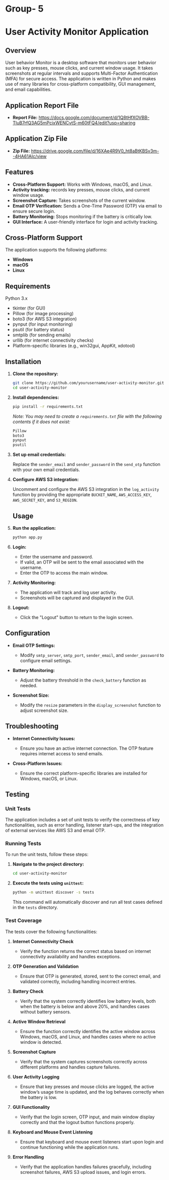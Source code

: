 # Group- 5


# User Activity Monitor Application

## Overview
User behavior Monitor is a desktop software that monitors user behavior such as key presses, mouse clicks, and current window usage. It takes screenshots at regular intervals and supports Multi-Factor Authentication (MFA) for secure access. The application is written in Python and makes use of many libraries for cross-platform compatibility, GUI management, and email capabilities.

## Application Report File
- **Report File:** https://docs.google.com/document/d/1Q8tHfXOVBB-TluB7rfQ3AG5mPcixWENCvtS-m60tFQ4/edit?usp=sharing

## Application Zip File
- **Zip File:** https://drive.google.com/file/d/16XAe4R9V0_ht8aBtKBSv3m--4HA61AIc/view

## Features
- **Cross-Platform Support:** Works with Windows, macOS, and Linux.
- **Activity tracking:** records key presses, mouse clicks, and current window usage.
- **Screenshot Capture:** Takes screenshots of the current window.
- **Email OTP Verification:** Sends a One-Time Password (OTP) via email to ensure secure login.
- **Battery Monitoring:** Stops monitoring if the battery is critically low.
- **GUI Interface:** A user-friendly interface for login and activity tracking.


## Cross-Platform Support
The application supports the following platforms:
- **Windows**
- **macOS**
- **Linux**

## Requirements
Python 3.x
- tkinter (for GUI)
- Pillow (for image processing)
- boto3 (for AWS S3 integration)
- pynput (for input monitoring)
- psutil (for battery status)
- smtplib (for sending emails)
- urllib (for internet connectivity checks)
- Platform-specific libraries (e.g., win32gui, AppKit, xdotool)

## Installation

1. **Clone the repository:**

    ```sh
    git clone https://github.com/yourusername/user-activity-monitor.git
    cd user-activity-monitor
    ```

2. **Install dependencies:**

    ```sh
    pip install -r requirements.txt
    ```

   *Note: You may need to create a `requirements.txt` file with the following contents if it does not exist:*

    ```txt
    Pillow
    boto3
    pynput
    psutil
    ```

3. **Set up email credentials:**

    Replace the `sender_email` and `sender_password` in the `send_otp` function with your own email credentials.

4. **Configure AWS S3 integration:**

    Uncomment and configure the AWS S3 integration in the `log_activity` function by providing the appropriate `BUCKET_NAME`, `AWS_ACCESS_KEY`, `AWS_SECRET_KEY`, and `S3_REGION`.
   ## Usage

1. **Run the application:**

    ```sh
    python app.py
    ```

2. **Login:**

   - Enter the username and password.
   - If valid, an OTP will be sent to the email associated with the username.
   - Enter the OTP to access the main window.

3. **Activity Monitoring:**

   - The application will track and log user activity.
   - Screenshots will be captured and displayed in the GUI.

4. **Logout:**

   - Click the "Logout" button to return to the login screen.

## Configuration

- **Email OTP Settings:**
  - Modify `smtp_server`, `smtp_port`, `sender_email`, and `sender_password` to configure email settings.

- **Battery Monitoring:**
  - Adjust the battery threshold in the `check_battery` function as needed.

- **Screenshot Size:**
  - Modify the `resize` parameters in the `display_screenshot` function to adjust screenshot size.

## Troubleshooting

- **Internet Connectivity Issues:**
  - Ensure you have an active internet connection. The OTP feature requires internet access to send emails.

- **Cross-Platform Issues:**
  - Ensure the correct platform-specific libraries are installed for Windows, macOS, or Linux.

## Testing

### Unit Tests

The application includes a set of unit tests to verify the correctness of key functionalities, such as error handling, listener start-ups, and the integration of external services like AWS S3 and email OTP.

### Running Tests

To run the unit tests, follow these steps:

1. **Navigate to the project directory:**

    ```sh
    cd user-activity-monitor
    ```

2. **Execute the tests using `unittest`:**

    ```sh
    python -m unittest discover -s tests
    ```

    This command will automatically discover and run all test cases defined in the `tests` directory.

### Test Coverage

The tests cover the following functionalities:

1. **Internet Connectivity Check**
   - Verify the function returns the correct status based on internet connectivity availability and handles exceptions.

2. **OTP Generation and Validation**
   - Ensure that OTP is generated, stored, sent to the correct email, and validated correctly, including handling incorrect entries.

3. **Battery Check**
   - Verify that the system correctly identifies low battery levels, both when the battery is below and above 20%, and handles cases without battery sensors.

4. **Active Window Retrieval**
   - Ensure the function correctly identifies the active window across Windows, macOS, and Linux, and handles cases where no active window is detected.

5. **Screenshot Capture**
   - Verify that the system captures screenshots correctly across different platforms and handles capture failures.

6. **User Activity Logging**
   - Ensure that key presses and mouse clicks are logged, the active window’s usage time is updated, and the log behaves correctly when the battery is low.

7. **GUI Functionality**
   - Verify that the login screen, OTP input, and main window display correctly and that the logout button functions properly.

8. **Keyboard and Mouse Event Listening**
   - Ensure that keyboard and mouse event listeners start upon login and continue functioning while the application runs.

9. **Error Handling**
   - Verify that the application handles failures gracefully, including screenshot failures, AWS S3 upload issues, and login errors.





